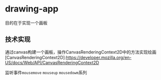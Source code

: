 # drawing-app

目的在于实现一个画板

## 技术实现

通过canvas构建一个画板，操作CanvasRenderingContext2D中的方法实现绘画
[CanvasRenderingContext2D]:https://developer.mozilla.org/en-US/docs/Web/API/CanvasRenderingContext2D

监听事件`mousemove` `mouseup` `mousedowm`系列
